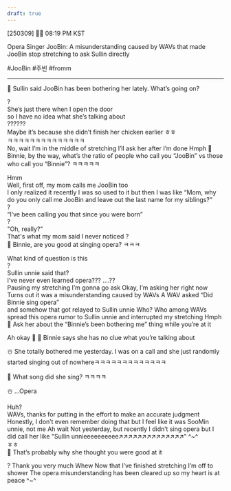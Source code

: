 ```yaml
---
draft: true
---
```

[250309] 🐣💭 08:19 PM KST 

Opera Singer JooBin: A misunderstanding caused by WAVs that made JooBin stop stretching to ask Sullin directly

#JooBin #주빈 #fromm

___
🫧 Sullin said JooBin has been bothering her lately. What’s going on?

?  
She’s just there when I open the door  
so I have no idea what she’s talking about  
??????  
Maybe it’s because she didn’t finish her chicken earlier ㅎㅎ  
ㅋㅋㅋㅋㅋㅋㅋㅋㅋㅋㅋㅋㅋㅋ  
No, wait
I’m in the middle of stretching
I’ll ask her after I’m done
Hmph
🫧 Binnie, by the way, what’s the ratio of people who call you “JooBin” vs those who call you “Binnie”? ㅋㅋㅋㅋㅋ

Hmm  
Well, first off, my mom calls me JooBin too  
I only realized it recently
I was so used to it but then I was like
“Mom, why do you only call me JooBin and leave out the last name for my siblings?”  
?  
“I’ve been calling you that since you were born”  
?  
"Oh, really?"  
That's what my mom said
I never noticed
?  
🫧 Binnie, are you good at singing opera? ㅋㅋㅋ

What kind of question is this  
?  
Sullin unnie said that?  
I’ve never even learned opera???
….??  
Pausing my stretching
I’m gonna go ask
Okay, I’m asking her right now  
Turns out it was a misunderstanding caused by WAVs
A WAV asked “Did Binnie sing opera”  
and somehow that got relayed to Sullin unnie
Who?
Who among WAVs spread this opera rumor to Sullin unnie
and interrupted my stretching
Hmph
🫧 Ask her about the “Binnie’s been bothering me” thing while you’re at it

Ah okay 
🫧 🌊 Binnie says she has no clue what you’re talking about

☃️ She totally bothered me yesterday. I was on a call and she just randomly started singing out of nowhereㅋㅋㅋㅋㅋㅋㅋㅋㅋㅋㅋㅋㅋ

🌊 What song did she sing? ㅋㅋㅋㅋ

☃️ …Opera

Huh?  
WAVs, thanks for putting in the effort to make an accurate judgment
Honestly, I don’t even remember doing that 
but I feel like it was SooMin unnie, not me
Ah wait
Not yesterday, but recently
I didn’t sing opera but I did call her like
"Sullin unnieeeeeeeeee↗️↗️↗️↗️↗️↗️↗️↗️↗️↗️↗️↗️↗️↗️"
^~^  
ㅎㅎ  
🫧 That’s probably why she thought you were good at it

? Thank you very much 
Whew 
Now that I’ve finished stretching 
I’m off to shower
The opera misunderstanding has been cleared up so my heart is at peace
^~^